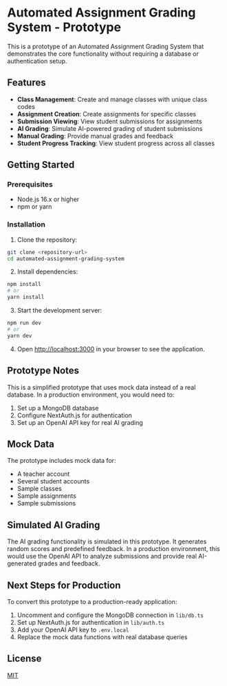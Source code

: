 # Automated Assignment Grading System - Prototype

This is a prototype of an Automated Assignment Grading System that demonstrates the core functionality without requiring a database or authentication setup.

## Features

- **Class Management**: Create and manage classes with unique class codes
- **Assignment Creation**: Create assignments for specific classes
- **Submission Viewing**: View student submissions for assignments
- **AI Grading**: Simulate AI-powered grading of student submissions
- **Manual Grading**: Provide manual grades and feedback
- **Student Progress Tracking**: View student progress across all classes

## Getting Started

### Prerequisites

- Node.js 16.x or higher
- npm or yarn

### Installation

1. Clone the repository:
```bash
git clone <repository-url>
cd automated-assignment-grading-system
```

2. Install dependencies:
```bash
npm install
# or
yarn install
```

3. Start the development server:
```bash
npm run dev
# or
yarn dev
```

4. Open [http://localhost:3000](http://localhost:3000) in your browser to see the application.

## Prototype Notes

This is a simplified prototype that uses mock data instead of a real database. In a production environment, you would need to:

1. Set up a MongoDB database
2. Configure NextAuth.js for authentication
3. Set up an OpenAI API key for real AI grading

## Mock Data

The prototype includes mock data for:
- A teacher account
- Several student accounts
- Sample classes
- Sample assignments
- Sample submissions

## Simulated AI Grading

The AI grading functionality is simulated in this prototype. It generates random scores and predefined feedback. In a production environment, this would use the OpenAI API to analyze submissions and provide real AI-generated grades and feedback.

## Next Steps for Production

To convert this prototype to a production-ready application:

1. Uncomment and configure the MongoDB connection in `lib/db.ts`
2. Set up NextAuth.js for authentication in `lib/auth.ts`
3. Add your OpenAI API key to `.env.local`
4. Replace the mock data functions with real database queries

## License

[MIT](LICENSE)
